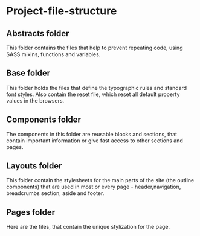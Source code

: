 # Project-file-structure

## Abstracts folder
This folder contains the files that help to prevent repeating code, using SASS mixins, functions and variables.

## Base folder
This folder holds the files that define the typographic rules and standard font styles. Also contain the reset file, which reset all default property values in the browsers.

## Components folder
The components in this folder are reusable blocks and sections, that contain important information or give fast access to other sections and pages.

## Layouts folder
This folder contain the stylesheets for the main parts of the site (the outline components) that are used in most or every page - header,navigation, breadcrumbs section, aside and footer.

## Pages folder
Here are the files, that contain the unique stylization for the page.
